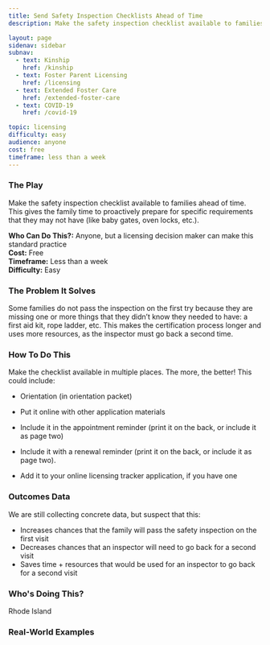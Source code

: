 ```yaml
---
title: Send Safety Inspection Checklists Ahead of Time
description: Make the safety inspection checklist available to families ahead of time. This gives the family time to proactively prepare for specific requirements that they may not have (like baby gates, oven locks, etc.). 

layout: page
sidenav: sidebar
subnav:
  - text: Kinship
    href: /kinship
  - text: Foster Parent Licensing
    href: /licensing
  - text: Extended Foster Care
    href: /extended-foster-care
  - text: COVID-19
    href: /covid-19

topic: licensing
difficulty: easy
audience: anyone
cost: free
timeframe: less than a week
---
```



### The Play

Make the safety inspection checklist available to families ahead of time. This gives the family time to proactively prepare for specific requirements that they may not have (like baby gates, oven locks, etc.). 

**Who Can Do This?:**
Anyone, but a licensing decision maker can make this standard practice<br />
**Cost:**
Free<br />
**Timeframe:**
Less than a week<br />
**Difficulty:**
Easy<br />

### The Problem It Solves

Some families do not pass the inspection on the first try because they are missing one or more things that they didn’t know they needed to have: a first aid kit, rope ladder, etc. This makes the certification process longer and uses more resources, as the inspector must go back a second time. 

### How To Do This

Make the checklist available in multiple places. The more, the better! This could include:
 
* Orientation (in orientation packet)

* Put it online with other application materials

* Include it in the appointment reminder (print it on the back, or include it as page two)

* Include it with a renewal reminder (print it on the back, or include it as page two). 

* Add it to your online licensing tracker application, if you have one


### Outcomes Data

We are still collecting concrete data, but suspect that this:

* Increases chances that the family will pass the safety inspection on the first visit
* Decreases chances that an inspector will need to go back for a second visit
* Saves time + resources that would be used for an inspector to go back for a second visit


### Who's Doing This?

Rhode Island

### Real-World Examples